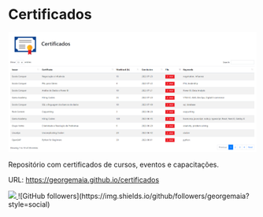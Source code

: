 # Certificados

<a href="https://georgemaia.github.io/certificados" target="_blank">
    <img src="./images/visual.png">
</a>

Repositório com certificados de cursos, eventos e capacitações.

URL: https://georgemaia.github.io/certificados

<a href="https://www.linkedin.com/in/georgemaia/">
    <img src="https://img.shields.io/badge/-LinkedIn-blue?style=flat-square&logo=Linkedin&logoColor=white&link=https://www.linkedin.com/in/georgemaia/">
</a> ![GitHub followers](https://img.shields.io/github/followers/georgemaia?style=social)